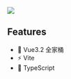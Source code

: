 ![](https://img.shields.io/badge/Vue3%E5%85%A8%E5%AE%B6%E6%A1%B6%2BTs%E6%A8%A1%E6%9D%BF-Welcome-blueviolet)
## Features

- 👑 Vue3.2 全家桶
- ⚡️ Vite
- 💎 TypeScript

